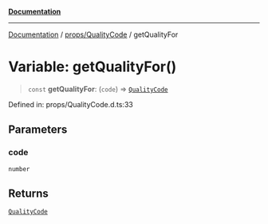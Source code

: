 [**Documentation**](../../../index.md)

***

[Documentation](../../../index.md) / [props/QualityCode](../index.md) / getQualityFor

# Variable: getQualityFor()

> `const` **getQualityFor**: (`code`) => [`QualityCode`](../classes/QualityCode.md)

Defined in: props/QualityCode.d.ts:33

## Parameters

### code

`number`

## Returns

[`QualityCode`](../classes/QualityCode.md)
